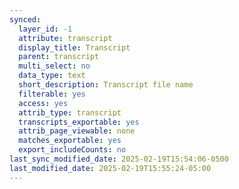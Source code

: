 ```yaml
---
synced:
  layer_id: -1
  attribute: transcript
  display_title: Transcript
  parent: transcript
  multi_select: no
  data_type: text
  short_description: Transcript file name
  filterable: yes
  access: yes
  attrib_type: transcript
  transcripts_exportable: yes
  attrib_page_viewable: none
  matches_exportable: yes
  export_includeCounts: no
last_sync_modified_date: 2025-02-19T15:54:06-0500
last_modified_date: 2025-02-19T15:55:24-05:00
---
```

